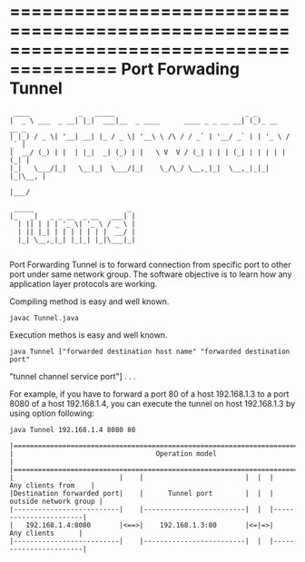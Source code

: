 ========================================================================================
  Port Forwading Tunnel
========================================================================================

```text
 ____            _   _____                                _ _             
|  _ \ ___  _ __| |_|  ___|__  _ ____      ____ _ _ __ __| (_)_ __   __ _ 
| |_) / _ \| '__| __| |_ / _ \| '__\ \ /\ / / _` | '__/ _` | | '_ \ / _` |
|  __/ (_) | |  | |_|  _| (_) | |   \ V  V / (_| | | | (_| | | | | | (_| |
|_|   \___/|_|   \__|_|  \___/|_|    \_/\_/ \__,_|_|  \__,_|_|_| |_|\__, |
                                                                    |___/ 
   
 _____                       _ 
|_   _|   _ _ __  _ __   ___| |
  | || | | | '_ \| '_ \ / _ \ |
  | || |_| | | | | | | |  __/ |
  |_| \__,_|_| |_|_| |_|\___|_|


```

 Port Forwarding Tunnel is to forward connection from specific port to other port under 
same network group. The software objective is to learn how any application layer protocols 
are working. 

Compiling method is easy and well known.
```shell
javac Tunnel.java
```

Execution methos is easy and well known.
```shell
java Tunnel ["forwarded destination host name" "forwarded destination port" 
```
"tunnel channel service port"] . . .

For example, if you have to forward a port 80 of a host 192.168.1.3 to a port 8080 of a 
host 192.168.1.4, you can execute the tunnel on host 192.168.1.3 by using option following:

```shell
java Tunnel 192.168.1.4 8080 80
```

```text
|=======================================================================================|
|                                   Operation model                                     |
|=======================================================================================|
|                          |    |                         |  |  |   Any clients from    |
|Destination forwarded port|    |      Tunnel port        |  |  | outside network group |
|--------------------------|    |-------------------------|  |  |-----------------------|
|   192.168.1.4:8080       |<==>|    192.168.1.3:80       |<=|=>|      Any clients      |
|--------------------------|    |-------------------------|  |  |-----------------------|

```
                                                  
